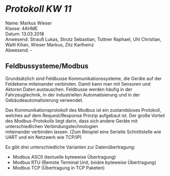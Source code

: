 # *Protokoll KW 11*

  Name: Markus Wieser   
  Klasse: 4AHME   
  Datum: 13.03.2018   
  Anwesend: Strauß Lukas, Strutz Sebastian, Tuttner Raphael, Uhl Christian, Waltl Kilian, Wieser Markus, Zitz Karlheinz    
  Abwesend: -
  
  ## Feldbussysteme/Modbus
  
  Grundsätzlich sind Feldbusse Kommunikationssysteme, die Geräte auf der Feldebene miteinander verbinden.
  Damit kann man mit Sensoren und Aktoren Daten austauschen. Feldbusse werden häufig in der Fahrzeugtechnik,
  in der industriellen Automatisierung und in der Gebäudeautomatisierung verwendet.
  
  Das Kommunikationsprotokoll des Modbus ist ein zustandsloses Protokoll, welches auf dem Request/Response Prinzip aufgebaut ist.
  Der große Vorteil des Modbus-Protokolls liegt darin, dass sich andere Geräte mit unterschiedlichen Verbindungstechnologien     
  miteinander verbinden lassen. (Zum Beispiel eine Serielle Schnittstelle wie UART und ein Netzwerk wie TCP/IP)

  Es gibt drei unterschiedliche Varianten zur Datenübertragung:

  * Modbus ASCII   (textuelle byteweise Übertragung)     
  * Modbus RTU     (Remote Terminal Unit, binäre byteweise Übertragung)      
  * Modbus TCP     (Übertragung in TCP Paketen)   

